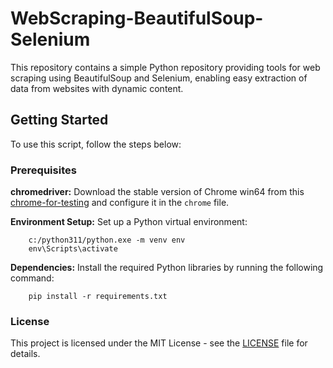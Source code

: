# WebScraping-BeautifulSoup-Selenium


This repository contains a simple Python repository providing tools for web scraping using BeautifulSoup and Selenium, enabling easy extraction of data from websites with dynamic content.  

## Getting Started  

To use this script, follow the steps below:  

### Prerequisites  

**chromedriver:** Download the stable version of Chrome win64 from this [chrome-for-testing](https://googlechromelabs.github.io/chrome-for-testing/) and configure it in the `chrome` file.


**Environment Setup:** Set up a Python virtual environment:  

        c:/python311/python.exe -m venv env
        env\Scripts\activate

**Dependencies:** Install the required Python libraries by running the following command:  

        pip install -r requirements.txt  

             
### License

This project is licensed under the MIT License - see the [LICENSE](https://github.com/izouazou/WebScraping-BeautifulSoup-Selenium/blob/main/LICENSE) file for details.
